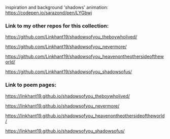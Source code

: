 inspiration and background 'shadows' animation: https://codepen.io/sarazond/pen/LYGbwj


<h3>Link to my other repos for this collection: </h3>

https://github.com/Linkhant19/shadowsofyou_theboywholived/

https://github.com/Linkhant19/shadowsofyou_nevermore/

https://github.com/Linkhant19/shadowsofyou_heavenontheothersideoftheworld/

https://github.com/Linkhant19/shadowsofyou_shadowsofus/



<h3>Link to poem pages: </h3>

https://linkhant19.github.io/shadowsofyou_theboywholived/

https://linkhant19.github.io/shadowsofyou_nevermore/

https://linkhant19.github.io/shadowsofyou_heavenontheothersideoftheworld/

https://linkhant19.github.io/shadowsofyou_shadowsofus/


